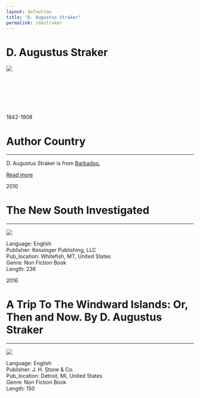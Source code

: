 ```yaml
---
layout: defaultau
title: "D. Augustus Straker"
permalink: /dastraker
---
```

<!-- partial:index.partial.html -->
<div class="content">
    <h1>D. Augustus Straker</h1>
    <div class="quote">
        <div><img src="https://upload.wikimedia.org/wikipedia/commons/thumb/7/7a/David_Augustus_Straker.jpg/220px-David_Augustus_Straker.jpg" class="logo"></div>
    </div>
    <div class="timeline">
        <div style="padding-bottom:100px;"></div>
        <div class="block">
            <div class="date right"><p class="right"> 1842-1908 </p></div>
            <div class="dot"></div>
            <div class="left first">
            <div class="author_country">
                <h1>Author Country</h1><hr>
          <div class="aclocation">  <p> D. Augustus Straker is from <a href="http://localhost:4000/12">Barbados.</a></p></div>
              <div class="acreadmore">  <a href="https://en.wikipedia.org/wiki/D._Augustus_Straker">Read more</a></div>
            </div>
            </div>
        </div>
        <div class="block">
            <div class="date left"><p class="left hide">2010</p></div>
            <div class="dot"></div>
            <div class="right hide">
                <h1>The New South Investigated</h1><hr>
                <p><img src="https://m.media-amazon.com/images/I/31WiQhl9fLL._SX312_BO1,204,203,200_.jpg"></p>
                <p>
                Language: English <br/>
                Publisher: Kessinger Publishing, LLC<br/>
                Pub_location: Whitefish, MT, United States<br/>
                Genre: Non Fiction Book<br/>
                Length:  236<br/>
                </p>
            </div>
        </div>
        <div class="block">
            <div class="date right"><p class="right">2016</p></div>
            <div class="dot"></div>
            <div class="right">
                <h1>A Trip To The Windward Islands: Or, Then and Now. By D. Augustus Straker </h1><hr>
                <p><img src="https://m.media-amazon.com/images/I/41TJbVO9BxL._SX382_BO1,204,203,200_.jpg"></p>
                <p>
                Language: English <br/>
                Publisher: J. H. Stone & Co.<br/>
                Pub_location: Detroit, MI, United States<br/>
                Genre: Non Fiction Book<br/>
                Length: 150 <br/>
                </p>
            </div>
        </div>
